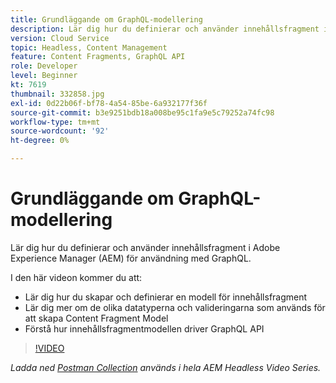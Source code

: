 ```yaml
---
title: Grundläggande om GraphQL-modellering
description: Lär dig hur du definierar och använder innehållsfragment i Adobe Experience Manager (AEM) för användning med GraphQL.
version: Cloud Service
topic: Headless, Content Management
feature: Content Fragments, GraphQL API
role: Developer
level: Beginner
kt: 7619
thumbnail: 332858.jpg
exl-id: 0d22b06f-bf78-4a54-85be-6a932177f36f
source-git-commit: b3e9251bdb18a008be95c1fa9e5c79252a74fc98
workflow-type: tm+mt
source-wordcount: '92'
ht-degree: 0%

---
```


# Grundläggande om GraphQL-modellering

Lär dig hur du definierar och använder innehållsfragment i Adobe Experience Manager (AEM) för användning med GraphQL.

I den här videon kommer du att:

+ Lär dig hur du skapar och definierar en modell för innehållsfragment
+ Lär dig mer om de olika datatyperna och valideringarna som används för att skapa Content Fragment Model
+ Förstå hur innehållsfragmentmodellen driver GraphQL API

>[!VIDEO](https://video.tv.adobe.com/v/332858?quality=12&learn=on)

_Ladda ned [Postman Collection](./assets/aem-headless-video-series.postman_collection.json) används i hela AEM Headless Video Series._

